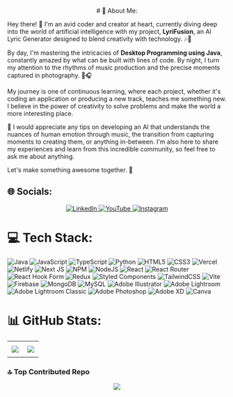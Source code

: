 <p align="center">
# 💫 About Me:
</p>

Hey there! 👋 I'm an avid coder and creator at heart, currently diving deep into the world of artificial intelligence with my project, **LyriFusion**, an AI Lyric Generator designed to blend creativity with technology. 🎶🤖

By day, I'm mastering the intricacies of **Desktop Programming using Java**, constantly amazed by what can be built with lines of code. By night, I turn my attention to the rhythms of music production and the precise moments captured in photography. 📸🎧

My journey is one of continuous learning, where each project, whether it's coding an application or producing a new track, teaches me something new. I believe in the power of creativity to solve problems and make the world a more interesting place.

💬 I would appreciate any tips on developing an AI that understands the nuances of human emotion through music, the transition from capturing moments to creating them, or anything in-between. I'm also here to share my experiences and learn from this incredible community, so feel free to ask me about anything.

Let's make something awesome together. 🚀


## 🌐 Socials:
<p align="center">
   <a href="https://www.linkedin.com/in/shefqet-cj-lame/">
    <img src="https://img.shields.io/badge/LinkedIn-%230077B5.svg?logo=linkedin&logoColor=white" alt="LinkedIn">
  </a>
  <a href="https://youtube.com/@themelodiccode">
    <img src="https://img.shields.io/badge/YouTube-%23FF0000.svg?logo=YouTube&logoColor=white" alt="YouTube">
  </a>
  <a href="https://instagram.com/themelodicc0de">
    <img src="https://img.shields.io/badge/Instagram-%23E4405F.svg?logo=Instagram&logoColor=white" alt="Instagram">
  </a>
</p>


# 💻 Tech Stack:
![Java](https://img.shields.io/badge/java-%23ED8B00.svg?style=for-the-badge&logo=openjdk&logoColor=white) ![JavaScript](https://img.shields.io/badge/javascript-%23323330.svg?style=for-the-badge&logo=javascript&logoColor=%23F7DF1E) ![TypeScript](https://img.shields.io/badge/typescript-%23007ACC.svg?style=for-the-badge&logo=typescript&logoColor=white) ![Python](https://img.shields.io/badge/python-3670A0?style=for-the-badge&logo=python&logoColor=ffdd54) ![HTML5](https://img.shields.io/badge/html5-%23E34F26.svg?style=for-the-badge&logo=html5&logoColor=white) ![CSS3](https://img.shields.io/badge/css3-%231572B6.svg?style=for-the-badge&logo=css3&logoColor=white) ![Vercel](https://img.shields.io/badge/vercel-%23000000.svg?style=for-the-badge&logo=vercel&logoColor=white) ![Netlify](https://img.shields.io/badge/netlify-%23000000.svg?style=for-the-badge&logo=netlify&logoColor=#00C7B7) ![Next JS](https://img.shields.io/badge/Next-black?style=for-the-badge&logo=next.js&logoColor=white) ![NPM](https://img.shields.io/badge/NPM-%23CB3837.svg?style=for-the-badge&logo=npm&logoColor=white) ![NodeJS](https://img.shields.io/badge/node.js-6DA55F?style=for-the-badge&logo=node.js&logoColor=white) ![React](https://img.shields.io/badge/react-%2320232a.svg?style=for-the-badge&logo=react&logoColor=%2361DAFB) ![React Router](https://img.shields.io/badge/React_Router-CA4245?style=for-the-badge&logo=react-router&logoColor=white) ![React Hook Form](https://img.shields.io/badge/React%20Hook%20Form-%23EC5990.svg?style=for-the-badge&logo=reacthookform&logoColor=white) ![Redux](https://img.shields.io/badge/redux-%23593d88.svg?style=for-the-badge&logo=redux&logoColor=white) ![Styled Components](https://img.shields.io/badge/styled--components-DB7093?style=for-the-badge&logo=styled-components&logoColor=white) ![TailwindCSS](https://img.shields.io/badge/tailwindcss-%2338B2AC.svg?style=for-the-badge&logo=tailwind-css&logoColor=white) ![Vite](https://img.shields.io/badge/vite-%23646CFF.svg?style=for-the-badge&logo=vite&logoColor=white) ![Firebase](https://img.shields.io/badge/Firebase-039BE5?style=for-the-badge&logo=Firebase&logoColor=white) ![MongoDB](https://img.shields.io/badge/MongoDB-%234ea94b.svg?style=for-the-badge&logo=mongodb&logoColor=white) ![MySQL](https://img.shields.io/badge/mysql-%2300000f.svg?style=for-the-badge&logo=mysql&logoColor=white) ![Adobe Illustrator](https://img.shields.io/badge/adobe%20illustrator-%23FF9A00.svg?style=for-the-badge&logo=adobe%20illustrator&logoColor=white) ![Adobe Lightroom](https://img.shields.io/badge/Adobe%20Lightroom-31A8FF.svg?style=for-the-badge&logo=Adobe%20Lightroom&logoColor=white) ![Adobe Lightroom Classic](https://img.shields.io/badge/Adobe%20Lightroom%20Classic-31A8FF.svg?style=for-the-badge&logo=Adobe%20Lightroom%20Classic&logoColor=white) ![Adobe Photoshop](https://img.shields.io/badge/adobe%20photoshop-%2331A8FF.svg?style=for-the-badge&logo=adobe%20photoshop&logoColor=white) ![Adobe XD](https://img.shields.io/badge/Adobe%20XD-470137?style=for-the-badge&logo=Adobe%20XD&logoColor=#FF61F6) ![Canva](https://img.shields.io/badge/Canva-%2300C4CC.svg?style=for-the-badge&logo=Canva&logoColor=white)

# 📊 GitHub Stats:

<table>
  <tr>
    <td align="center" style="padding: 10px;">
      <img src="https://github-readme-stats.vercel.app/api/top-langs/?username=CetiJunior&theme=gruvbox&hide_border=false&include_all_commits=true&count_private=false&layout=compact" />
    </td>
    <td align="center" style="padding: 10px;">
      <img src="https://github-readme-streak-stats.herokuapp.com/?user=CetiJunior&theme=gruvbox&hide_border=false" />
    </td>
  </tr>
</table>



### 🔝 Top Contributed Repo
<p align="center">
  <img src="https://github-contributor-stats.vercel.app/api?username=CetiJunior&limit=5&theme=dracula&combine_all_yearly_contributions=true">
</p>



<!-- Proudly created with GPRM ( https://gprm.itsvg.in ) -->

